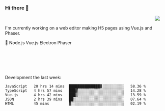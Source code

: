 ### Hi there 👋

<img align="right" src="https://github-readme-stats.vercel.app/api?username=jasonpanggo"/>

<br>
<p align="left">
I'm currently working on a web editor making H5 pages using Vue.js and Phaser.
</p>
<p align="left">
📖 Node.js Vue.js Electron Phaser
</p>
<br>
<br>
<br>
<br>

Development the last week:
<!--START_SECTION:waka-->
```text
JavaScript   20 hrs 14 mins  ██████████████▓░░░░░░░░░░   58.36 % 
TypeScript   4 hrs 57 mins   ███▓░░░░░░░░░░░░░░░░░░░░░   14.28 % 
Vue.js       4 hrs 42 mins   ███▒░░░░░░░░░░░░░░░░░░░░░   13.59 % 
JSON         2 hrs 39 mins   ██░░░░░░░░░░░░░░░░░░░░░░░   07.64 % 
HTML         45 mins         ▓░░░░░░░░░░░░░░░░░░░░░░░░   02.19 % 
```
<!--END_SECTION:waka-->

<!--
**JASONPANGGO/jasonpanggo** is a ✨ _special_ ✨ repository because its `README.md` (this file) appears on your GitHub profile.

Here are some ideas to get you started:

- 🔭 I’m currently working on ...
- 🌱 I’m currently learning ...
- 👯 I’m looking to collaborate on ...
- 🤔 I’m looking for help with ...
- 💬 Ask me about ...
- 📫 How to reach me: ...
- 😄 Pronouns: ...
- ⚡ Fun fact: ...
-->
